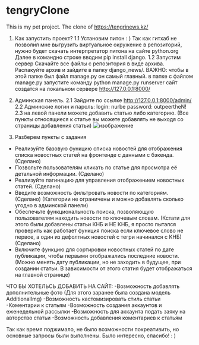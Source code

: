 # tengryClone
This is my pet project. The clone of https://tengrinews.kz/

1. Как запустить проект?
   1.1 Установим питон : )
   Так как гитхаб не позволил мне выгрузить виртуальное окружение в репозиторий, нужно будет скачать интерпретатор питона на сайте python.org
   Далее в командно строке вводим pip install django.
   1.2 Запустим сервер
   Скачайте все файлы с репозитория в виде архива. Распакуйте архив и зайдите в папку django_news/. ВАЖНО: чтобы в этой папке был файл manage.py он самый главный.
    в папке с файлом manage.py запустите команду python manage.py runserver
    сайт создатся на локальном сервере http://127.0.0.1:8000/

2. Админская панель.
   2.1 Зайдите по ссылке http://127.0.0.1:8000/admin/
   2.2 Админские логин и пароль: login: nurbe  password: outpeertheN!
   2.3 на левой панели можете добавить статью либо категорию. (Все пункты относящиеся к статье вы можете добавлять не выходя со страницы добавления статьи)
   ![изображение](https://github.com/mountain-nomad/tengryClone/assets/119871226/711de6f6-a66c-49a7-acdc-83ba6746f0a2)

3. Разберем пункты с задания
- Реализуйте базовую функцию списка новостей для отображения списка новостных статей на фронтенде с данными с бэкенда. (Сделано)
- Позвольте пользователям кликать по статье для просмотра её детальной информации. (Сделано)
- Реализуйте пагинацию для управления отображением новостных статей. (Сделано)
- Введите возможность фильтровать новости по категориям. (Сделано) (Категории не ограничены и можно добавлять сколько угодно в админской панели)
- Обеспечьте функциональность поиска, позволяющую пользователям находить новости по ключевым словам.
  (Кстати для этого были добавлены статьи КНБ и НЕ КНБ, я просто пытался проверить как работает функция поиска если ключевое слово не первое, а один из дефолтных новостей с тегри начинался с КНБ) (Сделано)
- Включите функцию для сортировки новостных статей по дате публикации, чтобы первыми отображались последние новости.
  (Можно менять дату публикации, но не заходить в будущее, при создании статьи. В зависимости от этого статия будет отображаться на главной странице)

ЧТО БЫ ХОТЕЛЬСЬ ДОБАВИТЬ НА САЙТ:
-Возможность добавлять дополнительные фото (Для этого заранее была создана модель AdditionalImg)
-Возможность кастомизировать стиль статьи
-Коментарии к статьям
-Возможность создания аккаунтов и еженедельной рассылки
-Возможность для аккаунта подать заяку на авторство статьи
-Возможность добавления коментариев к статьям

Так как время поджимало, не было возможности покреативить, но основные запросы были выполнены.
Было интересно, спасибо! : )
   

